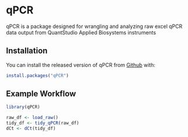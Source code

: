 
# qPCR

<!-- badges: start -->
<!-- badges: end -->

qPCR is a package designed for wrangling and analyzing raw excel qPCR data output from QuantStudio Applied Biosystems instruments

## Installation

You can install the released version of qPCR from [Github](https://rhecht95/qPCR) with:

``` r
install.packages("qPCR")
```

## Example Workflow

``` r
library(qPCR)

raw_df <- load_raw()
tidy_df <- tidy_qPCR(raw_df)
dCt <- dCt(tidy_df) 
```

